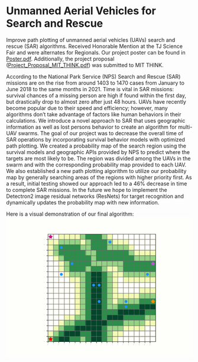 # Unmanned Aerial Vehicles for Search and Rescue

Improve path plotting of unmanned aerial vehicles (UAVs) search and rescue (SAR) algorithms. Received Honorable Mention at the TJ Science Fair and were alternates for Regionals. Our project poster can be found in [Poster.pdf](Poster.pdf). Additionally, the project proposal ([Project_Proposal_MIT_THINK.pdf](Project_Proposal_MIT_THINK.pdf)) was submitted to MIT THINK.

According to the National Park Service (NPS) Search and Rescue (SAR) missions are on the rise from around 1403 to 1470 cases from January to June 2018 to the same months in 2021. Time is vital in SAR missions: survival chances of a missing person are high if found within the first day, but drastically drop to almost zero after just 48 hours. UAVs have recently become popular due to their speed and efficiency; however, many algorithms don’t take advantage of factors like human behaviors in their calculations. We introduce a novel approach to SAR that uses geographic information as well as lost persons behavior to create an algorithm for multi-UAV swarms. The goal of our project was to decrease the overall time of SAR operations by incorporating survival behavior models with optimized path plotting. We created a probability map of the search region using the survival models and geographic APIs provided by NPS to predict where the targets are most likely to be. The region was divided among the UAVs in the swarm and with the corresponding probability map provided to each UAV. We also established a new path plotting algorithm to utilize our probability map by generally searching areas of the regions with higher priority first. As a result, initial testing showed our approach led to a 46% decrease in time to complete SAR missions. In the future we hope to implement the Detectron2 image residual networks (ResNets) for target recognition and dynamically updates the probability map with new information.

Here is a visual demonstration of our final algorithm:
![final algorithm demonstration](2d_demo/visuals/final20x20.gif)
